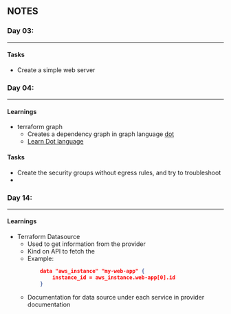 ## NOTES

### Day 03:

---

#### Tasks

* Create a simple web server


### Day 04:

---

#### Learnings

* terraform graph
    * Creates a dependency graph in graph language [dot](https://graphviz.org/doc/info/lang.html)
    * [Learn Dot language](https://www.ocf.berkeley.edu/~eek/index.html/tiny_examples/thinktank/src/gv1.7c/doc/dotguide.pdf)

#### Tasks

* Create the security groups without egress rules, and try to troubleshoot
* 

### Day 14:

---

#### Learnings

* Terraform Datasource
    * Used to get information from the provider
    * Kind on API to fetch the 
    * Example:
        ```json
            data "aws_instance" "my-web-app" {
                instance_id = aws_instance.web-app[0].id
            }
        ```
    * Documentation for data source under each service in provider documentation